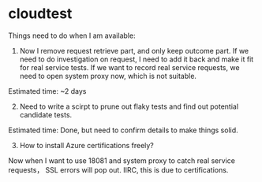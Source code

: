 # cloudtest
Things need to do when I am available:
1. Now I remove request retrieve part, and only keep outcome part. If we need to do investigation on request, I need to add it back and make it fit for real service tests. If we want to record real service requests, we need to open system proxy now, which is not suitable.

Estimated time: ~2 days 

2. Need to write a scirpt to prune out flaky tests and find out potential candidate tests.

Estimated time: Done, but need to confirm details to make things solid.

3. How to install Azure certifications freely?

Now when I want to use 18081 and system proxy to catch real service requests， SSL errors will pop out. IIRC, this is due to certifications.
